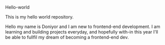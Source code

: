 Hello-world

This is my hello world repository.

Hello my name is Doniyor and I am new to frontend-end development. I am learning and building projects everyday, and hopefully with-in this year I'll be able to fullfil my dream of becoming a frontend-end dev.
